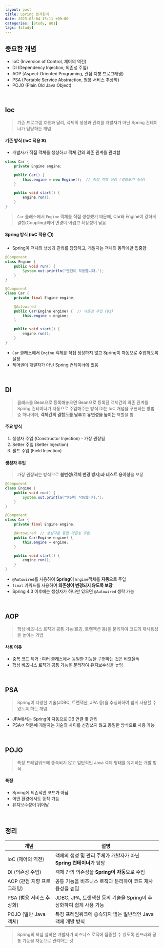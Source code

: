 ```yaml
---
layout: post
title: Spring 동작원리
date: 2025-03-04 15:11 +09:00
categories: [Study, W01]
tags: [study]     
---
```


## 중요한 개념
- IoC (Inversion of Control, 제어의 역전)
- DI (Dependency Injection, 의존성 주입)
- AOP (Aspect-Oriented Programing, 관점 지향 프로그래밍)
- PSA (Portable Service Abstraction, 범용 서비스 추상화)
- POJO (Plain Old Java Object)

<br>

## Ioc
> 기존 프로그램 흐름과 달리, 객체의 생성과 관리를 개발자가 아닌 Spring 컨테이너가 담당하는 개념

#### 기존 방식 (IoC 적용 ❌)
- 개발자가 직접 객체를 생성하고 객체 간의 의존 관계를 관리함

```java
class Car {
    private Engine engine;

    public Car() {
        this.engine = new Engine();  // 직접 객체 생성 (결합도가 높음)
    }

    public void start() {
        engine.run();
    }
}
```

> `Car` 클래스에서 `Engine` 객체를 직접 생성했기 때문에, Car와 Engine이 강하게 결합(Coupling)되어 변경이 어렵고 확장성이 낮음

#### Spring 방식 (IoC 적용 ⭕)
- Spring이 객체의 생성과 관리를 담당하고, 개발자는 객체의 동작에만 집중함

```java
@Component
class Engine {
    public void run() {
        System.out.println("엔진이 작동합니다.");
    }
}

@Component
class Car {
    private final Engine engine;

    @Autowired
    public Car(Engine engine) {  // 의존성 주입 (DI)
        this.engine = engine;
    }

    public void start() {
        engine.run();
    }
}
```

- `Car` 클래스에서 `Engine` 객체를 직접 생성하지 않고 Spring이 자동으로 주입하도록 설정
- 제어권이 개발자가 아닌 Spring 컨테이너에 있음


<br>

## DI
> 클래스를 Bean으로 등록해놓으면 Bean으로 등록된 객체간의 의존 관계를 Spring 컨테이너가 자동으로 주입해주는 방식
> DI는 IoC 개념을 구현하는 방법 중 하나이며, **객체간의 결합도를 낮추고** **유연성을 높이는** 역할을 함

#### 주요 방식
1. 생성자 주입 (Constructor Injection) - 가장 권장됨
2. Setter 주입 (Setter Injection)
3. 필드 주입 (Field Injection)

#### 생성자 주입
> 가장 권장되는 방식으로 **불변성(객체 변경 방지)과 테스트 용이성**을 보장

```java
@Component
class Engine {
    public void run() {
        System.out.println("엔진이 작동합니다.");
    }
}

@Component
class Car {
    private final Engine engine;

    @Autowired  // 생성자를 통한 의존성 주입
    public Car(Engine engine) {
        this.engine = engine;
    }

    public void start() {
        engine.run();
    }
}
```

- `@Autowired`를 사용하여 **Spring**이 `Engine`객체를 **자동**으로 주입
- `final` 키워드를 사용하여 **의존성이 변경되지 않도록 보장**
- Spring 4.3 이후에는 생성자가 하나만 있으면 `@Autowired` 생략 가능

<br>

## AOP
> 핵심 비즈니스 로직과 공통 기능(로깅, 트랜젝션 등)을 분리하여 코드의 재사용성을 높이는 기법

#### 사용 이유
- 중복 코드 제거 : 여러 클래스에서 동일한 기능을 구현하는 것은 비효율적
- 핵심 비즈니스 로직과 공통 기능을 분리하여 유지보수성을 높임

<br>

## PSA
> Spring이 다양한 기술(JDBC, 트랜잭션, JPA 등)을 추싱화하여 쉽게 사용할 수 있도록 하는 개념

- JPA에서는 Spring이 자동으로 DB 연결 및 관리
- PSAㅇ 덕분에 개발자는 기술의 차이를 신경쓰지 않고 동일한 방식으로 사용 가능

<br>

## POJO
> 특정 프레임워크에 종속되지 않고 일반적인 Java 객체 형태를 유지하는 개발 방식

#### 특징
- Spring에 의존적인 코드가 아님
- 어떤 환경에서도 동작 가능
- 유지보수성이 뛰어남


<br>

## 정리

| 개념 | 설명 |
|-|-|
| IoC (제어의 역전) | 객체의 생성 및 관리 주체가 개발자가 아닌 **Spring 컨테이너**가 담당 |
| DI (의존성 주입) | 객체 간의 의존성을 **Spring이 자동**으로 주입 |
| AOP (관점 지향 프로그래밍) | 공통 기능을 비즈니스 로직과 분리하여 코드 재사용성을 높임 |
| PSA (범용 서비스 추상화) | JDBC, JPA, 트랜잭션 등의 기술을 Spring이 추상화하여 쉽게 사용 가능 |
| POJO (일반 Java 객체) | 특정 프레임워크에 종속되지 않는 일반적인 Java 객체 개발 방식 |

> Spring의 핵심 철학은 개발자가 비즈니스 로직에 집중할 수 있도록 인프라와 공통 기능을 자동으로 관리하는 것